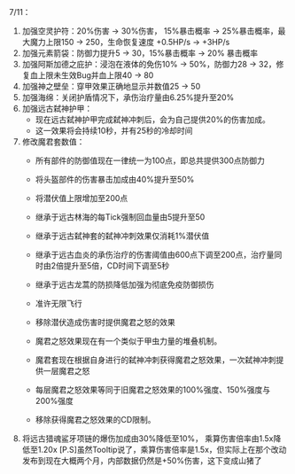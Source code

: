 7/11：
1. 加强空灵护符：20%伤害 -> 30%伤害， 15%暴击概率 -> 25%暴击概率，最大魔力上限150 -> 250，生命恢复速度 +0.5HP/s -> +3HP/s
2. 加强元素箭袋：防御力提升5 -> 30，15%暴击概率 -> 20% 暴击概率
3. 加强阿斯加德之庇护：浸泡在液体的免伤10% -> 50%，防御力28 -> 32，修复血上限未生效Bug并血上限40 -> 80
4. 加强神之壁垒：穿甲效果正确地显示并数值25 -> 50
5. 加强海绵：关闭护盾情况下，承伤治疗量由6.25%提升至20%
6. 加强远古弑神护甲：
   - 现在远古弑神护甲完成弑神冲刺后，会为自己提供20%的伤害加成。
   - 这一效果将会持续10秒，并有25秒的冷却时间
7. 修改魔君套数值：
   - 所有部件的防御值现在一律统一为100点，即总共提供300点防御力
   - 将头盔部件的伤害暴击加成由40%提升至50%
   - 将潜伏值上限增加至200点
   - 继承于远古林海的每Tick强制回血量由5提升至50
   - 继承于远古弑神套的弑神冲刺效果仅消耗1%潜伏值
   - 继承于远古血炎的承伤治疗的伤害阈值由600点下调至200点，治疗量同时由2倍提升至5倍，CD时间下调至5秒
   - 继承于远古龙蒿的防损降低加强为彻底免疫防御损伤
   - 准许无限飞行
   - 移除潜伏造成伤害时提供魔君之怒的效果
   
   - 魔君之怒效果现在有一个类似于甲虫力量的堆叠机制。
   - 魔君套现在根据自身进行的弑神冲刺获得魔君之怒效果，一次弑神冲刺提供一层魔君之怒
   - 每层魔君之怒效果等同于旧魔君之怒效果的100%强度、150%强度与200%强度
   - 移除获得魔君之怒效果的CD限制。
8. 将远古猎魂鲨牙项链的爆伤加成由30%降低至10%， 乘算伤害倍率由1.5x降低至1.20x
   [P.S]虽然Tooltip说了，乘算伤害倍率是1.5x，但实际上在那个改动发布到现在大概两个月，内部数据仍然是+50%伤害，这下变成山猪了
